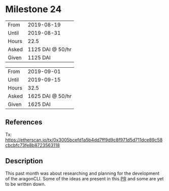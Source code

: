 # Milestone 24

|       |                  |
| ----- | ---------------- |
| From  | 2019-08-19       |
| Until | 2019-08-31       |
| Hours | 22.5             |
| Asked | 1125 DAI @ 50/hr |
| Given | 1125 DAI         |

|       |                  |
| ----- | ---------------- |
| From  | 2019-09-01       |
| Until | 2019-09-15       |
| Hours | 32.5             |
| Asked | 1625 DAI @ 50/hr |
| Given | 1625 DAI         |

## References

Tx: <https://etherscan.io/tx/0x3005bcefd1a5b4dd7ff9d9c8f971d5d711dce89c58cbcbfc73fe8b8723563118>

## Description

This past month was about researching and planning for the development of the aragonCLI.
Some of the ideas are present in this [PR](https://github.com/aragon/aragon-cli/pull/709) and some are yet to be written down.
